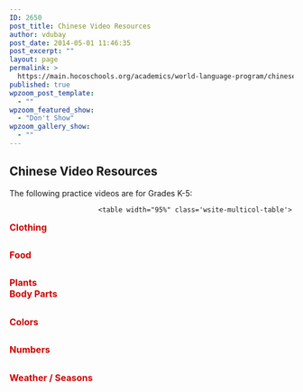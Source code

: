 ```yaml
---
ID: 2650
post_title: Chinese Video Resources
author: vdubay
post_date: 2014-05-01 11:46:35
post_excerpt: ""
layout: page
permalink: >
  https://main.hocoschools.org/academics/world-language-program/chinese-video-resources/
published: true
wpzoom_post_template:
  - ""
wpzoom_featured_show:
  - "Don't Show"
wpzoom_gallery_show:
  - ""
---
```

<h2>Chinese Video Resources</h2>
                          <p>The following practice videos are for Grades K-5:</p>
                          
                          <table width="95%" class='wsite-multicol-table'>
<tbody class='wsite-multicol-tbody'>
<tr valign="top" class='wsite-multicol-tr'>
<td class='wsite-multicol-col' style='width:50%;padding:0 15px'>


<div class="paragraph" style='text-align:left'><strong><font size="3" color="#cc0000">Clothing</font></strong></div>

<div></div>

<h2 style='text-align:left'></h2>
<div class="paragraph" style='text-align:left'><strong><font size="3" color="#cc0000">Food</font></strong></div>

<div></div>

<h2 style='text-align:left'></h2>
<div class="paragraph" style='text-align:left'><strong><font size="3" color="#cc0000">Plants</font></strong></div>

<div></div>

</td>
<td valign="top" class='wsite-multicol-col' style='width:50%;padding:0 15px'>


<div class="paragraph" style='text-align:left'><strong><font size="3" color="#cc0000">Body Parts</font></strong></div>

<div></div>

<h2 style='text-align:left'></h2>
<div class="paragraph" style='text-align:left'><strong><font size="3" color="#cc0000">Colors</font></strong></div>

<div></div>

<h2 style='text-align:left'></h2>
<div class="paragraph" style='text-align:left'><strong><font size="3" color="#cc0000">Numbers</font></strong></div>

<div></div>

<h2 style='text-align:left'></h2>
<div class="paragraph" style='text-align:left'><strong><font size="3" color="#cc0000">Weather / Seasons</font></strong></div>

<div></div>

</td>
</tr>
</tbody>
</table>